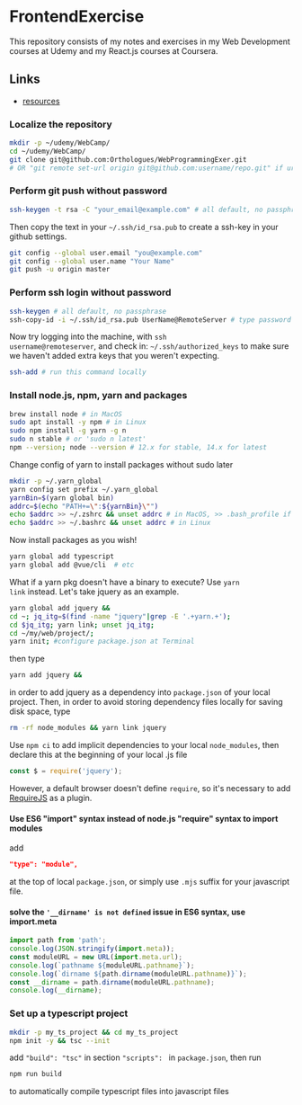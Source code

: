 # FrontendExercise

This repository consists of my notes and exercises in my Web Development courses at Udemy and my React.js courses at Coursera.

## Links

-   [resources](https://www.appbrewery.co/p/web-development-course-resources/)

### Localize the repository

```bash
mkdir -p ~/udemy/WebCamp/
cd ~/udemy/WebCamp/
git clone git@github.com:Orthologues/WebProgrammingExer.git
# OR "git remote set-url origin git@github.com:username/repo.git" if url needs to be changed
```

### Perform git push without password

```bash
ssh-keygen -t rsa -C "your_email@example.com" # all default, no passphrase
```

Then copy the text in your `~/.ssh/id_rsa.pub` to create a ssh-key in your github settings.

```bash
git config --global user.email "you@example.com"
git config --global user.name "Your Name"
git push -u origin master
```

### Perform ssh login without password

```bash
ssh-keygen # all default, no passphrase
ssh-copy-id -i ~/.ssh/id_rsa.pub UserName@RemoteServer # type password at the remote server
```

Now try logging into the machine, with <code>ssh username@remoteserver</code>, and check in:
<code>~/.ssh/authorized_keys</code> to make sure we haven't added extra keys that you weren't expecting.

```bash
ssh-add # run this command locally
```

### Install node.js, npm, yarn and packages

```bash
brew install node # in MacOS
sudo apt install -y npm # in Linux
sudo npm install -g yarn -g n
sudo n stable # or 'sudo n latest'
npm --version; node --version # 12.x for stable, 14.x for latest
```

Change config of yarn to install packages without sudo later

```bash
mkdir -p ~/.yarn_global
yarn config set prefix ~/.yarn_global
yarnBin=$(yarn global bin)
addrc=$(echo "PATH+=\":${yarnBin}\"")
echo $addrc >> ~/.zshrc && unset addrc # in MacOS, >> .bash_profile if bash is used in terminal
echo $addrc >> ~/.bashrc && unset addrc # in Linux
```

Now install packages as you wish!

```bash
yarn global add typescript
yarn global add @vue/cli  # etc
```

What if a yarn pkg doesn't have a binary to execute? Use <code>yarn link</code> instead. Let's take jquery as an example.
```bash
yarn global add jquery &&
cd ~; jq_itg=$(find -name "jquery"|grep -E '.+yarn.+');
cd $jq_itg; yarn link; unset jq_itg;
cd ~/my/web/project/;
yarn init; #configure package.json at Terminal
```
then type
```bash
yarn add jquery &&
```
in order to add jquery as a dependency into <code>package.json</code> of your local project.
Then, in order to avoid storing dependency files locally for saving disk space, type
```bash
rm -rf node_modules && yarn link jquery
```
Use <code>npm ci</code> to add implicit dependencies to your local <code>node_modules</code>,
then declare this at the beginning of your local .js file
```javascript
const $ = require('jquery');
```
However, a default browser doesn't define <code>require</code>, so it's necessary to add [RequireJS](https://requirejs.org/) as a plugin.

#### Use ES6 "import" syntax instead of node.js "require" syntax to import modules
add
```json
"type": "module",
```
at the top of local <code>package.json</code>, or simply use <code>.mjs</code> suffix for your javascript file.

#### solve the <code>'__dirname' is not defined</code> issue in ES6 syntax, use import.meta
```javascript
import path from 'path';
console.log(JSON.stringify(import.meta));
const moduleURL = new URL(import.meta.url);
console.log(`pathname ${moduleURL.pathname}`);
console.log(`dirname ${path.dirname(moduleURL.pathname)}`);
const __dirname = path.dirname(moduleURL.pathname);
console.log(__dirname);
```

### Set up a typescript project

```bash
mkdir -p my_ts_project && cd my_ts_project
npm init -y && tsc --init
```

add <code>"build": "tsc"</code> in section <code>"scripts": </code> in <code>package.json</code>, then run

```bash
npm run build
```

to automatically compile typescript files into javascript files
